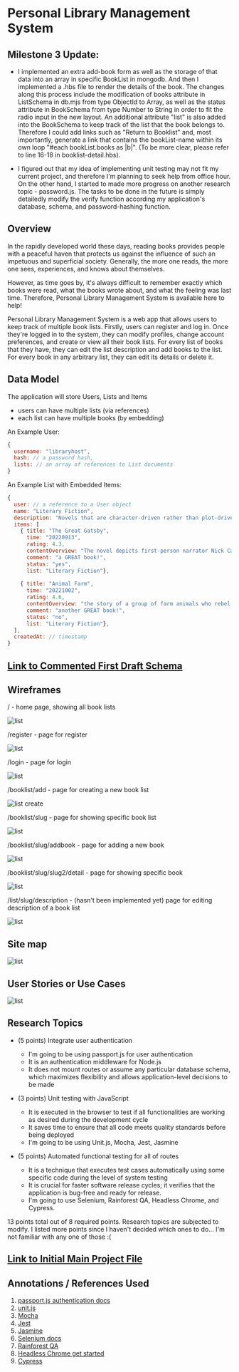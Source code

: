 <!-- (__TODO__: your project name) -->

# Personal Library Management System

## Milestone 3 Update:

* I implemented an extra add-book form as well as the storage of that data into an array in specific BookList in mongodb. And then I implemented a .hbs file to render the details of the book. The changes along this process include the modification of books attribute in ListSchema in db.mjs from type ObjectId to Array, as well as the status attribute in BookSchema from type Number to String in order to fit the radio input in the new layout. An additional attribute "list" is also added into the BookSchema to keep track of the list that the book belongs to. Therefore I could add links such as "Return to Booklist" and, most importantly, generate a link that contains the bookList-name within its own loop "#each bookList.books as |b|". (To be more clear, please refer to line 16-18 in booklist-detail.hbs).

* I figured out that my idea of implementing unit testing may not fit my current project, and therefore I'm planning to seek help from office hour. On the other hand, I started to made more progress on another research topic - password.js. The tasks to be done in the future is simply detailedly modify the verify function according my application's database, schema, and password-hashing function.

## Overview

<!-- (__TODO__: a brief one or two paragraph, high-level description of your project) -->

In the rapidly developed world these days, reading books provides people with a peaceful haven that protects us against the influence of such an impetuous and superficial society. Generally, the more one reads, the more one sees, experiences, and knows about themselves.

However, as time goes by, it's always difficult to remember exactly which books were read, what the books wrote about, and what the feeling was last time. Therefore, Personal Library Management System is available here to help!

Personal Library Management System is a web app that allows users to keep track of multiple book lists. Firstly, users can register and log in. Once they're logged in to the system, they can modify profiles, change account preferences, and create or view all their book lists. For every list of books that they have, they can edit the list description and add books to the list. For every book in any arbitrary list, they can edit its details or delete it.

## Data Model

<!-- (__TODO__: a description of your application's data and their relationships to each other)  -->

The application will store Users, Lists and Items

* users can have multiple lists (via references)
* each list can have multiple books (by embedding)

<!-- (__TODO__: sample documents) -->

An Example User:

```javascript
{
  username: "libraryhost",
  hash: // a password hash,
  lists: // an array of references to List documents
}
```

An Example List with Embedded Items:

```javascript
{
  user: // a reference to a User object
  name: "Literary Fiction",
  description: "Novels that are character-driven rather than plot-driven, examine the human condition, use language in an experimental or poetic fashion, or are simply considered \"serious\" art.",
  items: [
    { title: "The Great Gatsby",
      time: "20220913",
      rating: 4.3,
      contentOverview: "The novel depicts first-person narrator Nick Carraway's interactions with mysterious millionaire Jay Gatsby and Gatsby's obsession to reunite with his former lover, Daisy Buchanan",
      comment: "a GREAT book!",
      status: "yes",
      list: "Literary Fiction"},
    
    { title: "Animal Farm",
      time: "20221002",
      rating: 4.6,
      contentOverview: "the story of a group of farm animals who rebel against their human farmer, hoping to create a society where the animals can be equal, free, and happy. Ultimately, the rebellion is betrayed, and the farm ends up in a state as bad as it was before, under the dictatorship of a pig named Napoleon.",
      comment: "another GREAT book!",
      status: "no",
      list: "Literary Fiction"},
  ],
  createdAt: // timestamp
}
```

## [Link to Commented First Draft Schema](db.mjs) 

<!-- (__TODO__: create a first draft of your Schemas in db.mjs and link to it) -->

## Wireframes

<!-- (__TODO__: wireframes for all of the pages on your site; they can be as simple as photos of drawings or you can use a tool like Balsamiq, Omnigraffle, etc.) -->


/ - home page, showing all book lists

![list](documentation/main.png)

/register - page for register

![list](documentation/register.png)

/login - page for login

![list](documentation/login.png)

/booklist/add - page for creating a new book list

![list create](documentation/list-add.png)

/booklist/slug - page for showing specific book list

![list](documentation/list-slug.png)

/booklist/slug/addbook - page for adding a new book

![list](documentation/addbook.png)

/booklist/slug/slug2/detail - page for showing specific book

![list](documentation/book-slug.png)

/list/slug/description - (hasn't been implemented yet) page for editing description of a book list

![list](documentation/list-description.jpg)

## Site map

<!-- (__TODO__: draw out a site map that shows how pages are related to each other) 

Here's a [complex example from wikipedia](https://upload.wikimedia.org/wikipedia/commons/2/20/Sitemap_google.jpg), but you can create one without the screenshots, drop shadows, etc. ... just names of pages and where they flow to. -->

![list](documentation/site-map.jpg)

## User Stories or Use Cases

<!-- (__TODO__: write out how your application will be used through [user stories](http://en.wikipedia.org/wiki/User_story#Format) and / or [use cases](https://en.wikipedia.org/wiki/Use_case)) -->

![list](documentation/UseCaseDiagram.jpg)

## Research Topics

<!-- (__TODO__: the research topics that you're planning on working on along with their point values... and the total points of research topics listed) -->

* (5 points) Integrate user authentication
    * I'm going to be using passport.js for user authentication
    * It is an authentication middleware for Node.js
    * It does not mount routes or assume any particular database schema, which maximizes flexibility and allows application-level decisions to be made
    
* (3 points) Unit testing with JavaScript
    * It is executed in the browser to test if all functionalities are working as desired during the development cycle
    * It saves time to ensure that all code meets quality standards before being deployed
    * I'm going to be using Unit.js, Mocha, Jest, Jasmine

* (5 points) Automated functional testing for all of routes
    * It is a technique that executes test cases automatically using some specific code during the level of system testing
    * It is crucial for faster software release cycles; it verifies that the application is bug-free and ready for release.
    * I'm going to use Selenium, Rainforest QA, Headless Chrome, and Cypress.

13 points total out of 8 required points. Research topics are subjected to modify. I listed more points since I haven't decided which ones to do... I'm not familiar with any one of those :( 
<!-- (___TODO__: addtional points will __not__ count for extra credit) -->


## [Link to Initial Main Project File](app.mjs) 

<!-- (__TODO__: create a skeleton Express application with a package.json, app.mjs, views folder, etc. ... and link to your initial app.mjs) -->

## Annotations / References Used

<!-- (__TODO__: list any tutorials/references/etc. that you've based your code off of) -->

1. [passport.js authentication docs](http://passportjs.org/docs)
2. [unit.js](https://unitjs.com)
3. [Mocha](https://mochajs.org)
4. [Jest](https://jestjs.io)
5. [Jasmine](https://jasmine.github.io)
6. [Selenium docs](https://www.selenium.dev/documentation)
7. [Rainforest QA](https://www.rainforestqa.com)
8. [Headless Chrome get started](https://developer.chrome.com/blog/headless-chrome)
9. [Cypress](https://www.cypress.io)